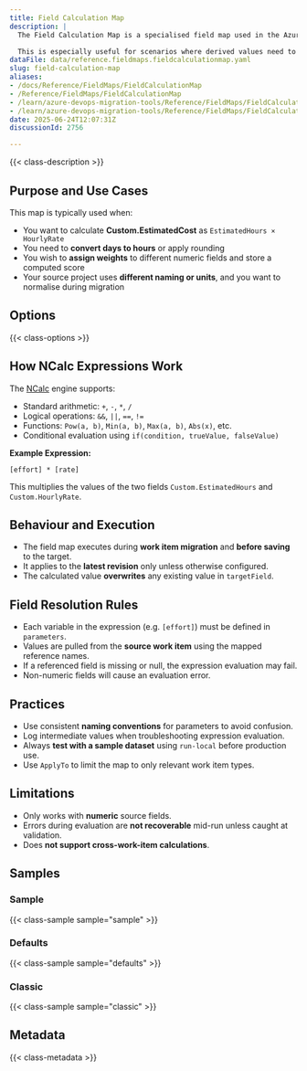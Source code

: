 ```yaml
---
title: Field Calculation Map
description: |
  The Field Calculation Map is a specialised field map used in the Azure DevOps Migration Tools. It allows you to compute values dynamically during migration by applying mathematical or logical operations on numeric fields. Calculations are defined using NCalc expressions and can reference one or more source fields using named parameters.

  This is especially useful for scenarios where derived values need to be migrated, such as calculating cost based on effort and rate, or generating summary fields that are not explicitly stored in the source system.
dataFile: data/reference.fieldmaps.fieldcalculationmap.yaml
slug: field-calculation-map
aliases:
- /docs/Reference/FieldMaps/FieldCalculationMap
- /Reference/FieldMaps/FieldCalculationMap
- /learn/azure-devops-migration-tools/Reference/FieldMaps/FieldCalculationMap
- /learn/azure-devops-migration-tools/Reference/FieldMaps/FieldCalculationMap/index.md
date: 2025-06-24T12:07:31Z
discussionId: 2756

---
```

{{< class-description >}}


## Purpose and Use Cases

This map is typically used when:

- You want to calculate **Custom.EstimatedCost** as `EstimatedHours × HourlyRate`
- You need to **convert days to hours** or apply rounding
- You wish to **assign weights** to different numeric fields and store a computed score
- Your source project uses **different naming or units**, and you want to normalise during migration


## Options

{{< class-options >}}

## How NCalc Expressions Work

The [NCalc](https://github.com/ncalc/ncalc) engine supports:

- Standard arithmetic: `+`, `-`, `*`, `/`
- Logical operations: `&&`, `||`, `==`, `!=`
- Functions: `Pow(a, b)`, `Min(a, b)`, `Max(a, b)`, `Abs(x)`, etc.
- Conditional evaluation using `if(condition, trueValue, falseValue)`

**Example Expression:**

```ncalc
[effort] * [rate]
```

This multiplies the values of the two fields `Custom.EstimatedHours` and `Custom.HourlyRate`.


## Behaviour and Execution

- The field map executes during **work item migration** and **before saving** to the target.
- It applies to the **latest revision** only unless otherwise configured.
- The calculated value **overwrites** any existing value in `targetField`.


## Field Resolution Rules

- Each variable in the expression (e.g. `[effort]`) must be defined in `parameters`.
- Values are pulled from the **source work item** using the mapped reference names.
- If a referenced field is missing or null, the expression evaluation may fail.
- Non-numeric fields will cause an evaluation error.


## Practices

- Use consistent **naming conventions** for parameters to avoid confusion.
- Log intermediate values when troubleshooting expression evaluation.
- Always **test with a sample dataset** using `run-local` before production use.
- Use `ApplyTo` to limit the map to only relevant work item types.


## Limitations

- Only works with **numeric** source fields.
- Errors during evaluation are **not recoverable** mid-run unless caught at validation.
- Does **not support cross-work-item calculations**.



## Samples

### Sample

{{< class-sample sample="sample" >}}

### Defaults

{{< class-sample sample="defaults" >}}

### Classic

{{< class-sample sample="classic" >}}

## Metadata

{{< class-metadata >}}
